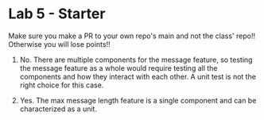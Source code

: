 # Lab 5 - Starter

Make sure you make a PR to your own repo's main and not the class' repo!! Otherwise you will lose points!!

1. No. There are multiple components for the message feature, so testing the message feature as a whole would require testing all the components and how they interact with each other. A unit test is not the right choice for this case.

2. Yes. The max message length feature is a single component and can be characterized as a unit.

